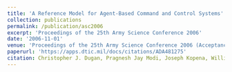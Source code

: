 ```yaml
---
title: 'A Reference Model for Agent-Based Command and Control Systems'
collection: publications
permalink: /publication/asc2006
excerpt: 'Proceedings of the 25th Army Science Conference 2006'
date: '2006-11-01'
venue: 'Proceedings of the 25th Army Science Conference 2006 (Acceptance Rate 14%)'
paperurl: 'https://apps.dtic.mil/docs/citations/ADA481275'
citation: Christopher J. Dugan, Pragnesh Jay Modi, Joseph Kopena, William M. Mongan, William C. Regli, Israel Mayk. A Reference Model for Agent-Based Command and Control Systems  Proceedings of the 25th Army Science Conference 2006
---
```


